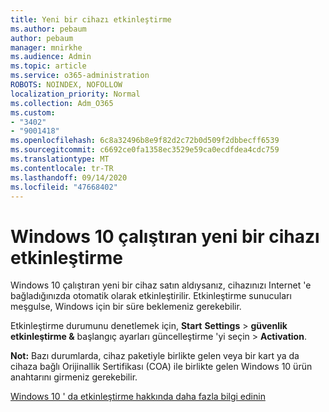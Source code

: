 ```yaml
---
title: Yeni bir cihazı etkinleştirme
ms.author: pebaum
author: pebaum
manager: mnirkhe
ms.audience: Admin
ms.topic: article
ms.service: o365-administration
ROBOTS: NOINDEX, NOFOLLOW
localization_priority: Normal
ms.collection: Adm_O365
ms.custom:
- "3402"
- "9001418"
ms.openlocfilehash: 6c8a32496b8e9f82d2c72b0d509f2dbbecff6539
ms.sourcegitcommit: c6692ce0fa1358ec3529e59ca0ecdfdea4cdc759
ms.translationtype: MT
ms.contentlocale: tr-TR
ms.lasthandoff: 09/14/2020
ms.locfileid: "47668402"
---
```

# <a name="activating-a-new-device-running-windows-10"></a>Windows 10 çalıştıran yeni bir cihazı etkinleştirme

Windows 10 çalıştıran yeni bir cihaz satın aldıysanız, cihazınızı Internet 'e bağladığınızda otomatik olarak etkinleştirilir. Etkinleştirme sunucuları meşgulse, Windows için bir süre beklemeniz gerekebilir.

Etkinleştirme durumunu denetlemek için, **Start** **Settings**  >  **güvenlik etkinleştirme &** başlangıç ayarları güncelleştirme 'yi seçin  >  **Activation**.

**Not:** Bazı durumlarda, cihaz paketiyle birlikte gelen veya bir kart ya da cihaza bağlı Orijinallik Sertifikası (COA) ile birlikte gelen Windows 10 ürün anahtarını girmeniz gerekebilir.

[Windows 10 ' da etkinleştirme hakkında daha fazla bilgi edinin](https://support.microsoft.com/help/12440)